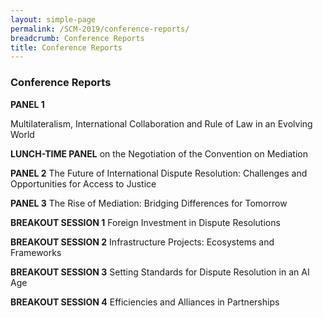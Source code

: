 ```yaml
---
layout: simple-page
permalink: /SCM-2019/conference-reports/
breadcrumb: Conference Reports
title: Conference Reports
---
```


### **Conference Reports**

**PANEL 1**

Multilateralism, International Collaboration and Rule of Law in an Evolving World

**LUNCH-TIME PANEL**
on the Negotiation of the Convention on Mediation

**PANEL 2**
The Future of International Dispute Resolution: Challenges and Opportunities for Access to Justice

**PANEL 3**
The Rise of Mediation: Bridging Differences for Tomorrow

**BREAKOUT SESSION 1**
Foreign Investment in Dispute Resolutions

**BREAKOUT SESSION 2**
Infrastructure Projects: Ecosystems and Frameworks

**BREAKOUT SESSION 3**
Setting Standards for Dispute Resolution in an AI Age

**BREAKOUT SESSION 4**
Efficiencies and Alliances in Partnerships


